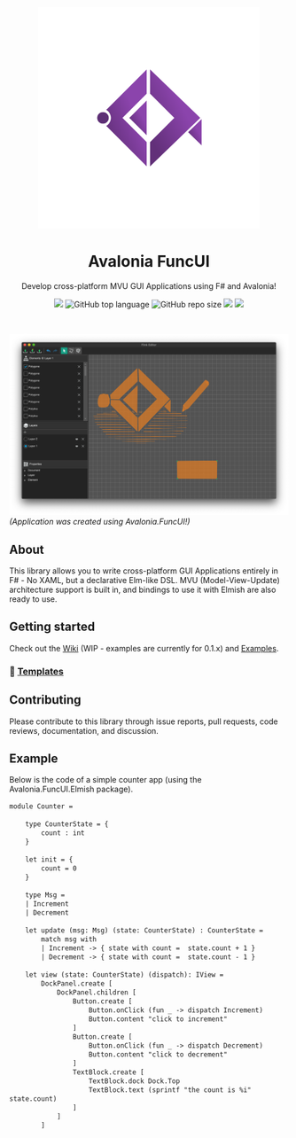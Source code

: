 
<p align="center"><img src="github/img/logo/FuncUI.png" width="400px" alt="Avalonia FuncUI"></p>
<h1 align="center">Avalonia FuncUI</h1>
<p align="center">Develop cross-platform MVU GUI Applications using F# and Avalonia!</p>
<p align="center">
<a href="https://voyonic-labs.visualstudio.com/Avalonia.FuncUI/_apis/build/status/AvaloniaCommunity.Avalonia.FuncUI?branchName=master"><img src="https://voyonic-labs.visualstudio.com/Avalonia.FuncUI/_apis/build/status/AvaloniaCommunity.Avalonia.FuncUI?branchName=master"></a>
<img src="https://img.shields.io/github/languages/top/JaggerJo/Avalonia.FuncUI" alt="GitHub top language">
<img alt="GitHub repo size" src="https://img.shields.io/github/repo-size/JaggerJo/Avalonia.FuncUI">
<img src="https://img.shields.io/github/license/JaggerJo/Avalonia.FuncUI">
<a href="https://gitter.im/Avalonia-FuncUI/community?utm_source=badge&utm_medium=badge&utm_campaign=pr-badge"><img src="https://badges.gitter.im/Avalonia-FuncUI/community.svg"></a>
</p><br>

![](github/img/hero.png)
*(Application was created using Avalonia.FuncUI!)*

## About
This library allows you to write cross-platform GUI Applications entirely in F# - No XAML, but a declarative Elm-like DSL. MVU (Model-View-Update) architecture support is built in, and bindings to use it with Elmish are also ready to use.

## Getting started
Check out the [Wiki](https://github.com/JaggerJo/Avalonia.FuncUI/wiki) (WIP - examples are currently for 0.1.x) and [Examples](https://github.com/JaggerJo/Avalonia.FuncUI/tree/master/src/Examples).

### 🧱 [Templates](https://github.com/AvaloniaCommunity/Avalonia.FuncUI.ProjectTemplates)

## Contributing
Please contribute to this library through issue reports, pull requests, code reviews, documentation, and discussion. 

## Example
Below is the code of a simple counter app (using the Avalonia.FuncUI.Elmish package).

```f#
module Counter =

    type CounterState = {
        count : int
    }

    let init = {
        count = 0
    }

    type Msg =
    | Increment
    | Decrement

    let update (msg: Msg) (state: CounterState) : CounterState =
        match msg with
        | Increment -> { state with count =  state.count + 1 }
        | Decrement -> { state with count =  state.count - 1 }
    
    let view (state: CounterState) (dispatch): IView =
        DockPanel.create [
            DockPanel.children [
                Button.create [
                    Button.onClick (fun _ -> dispatch Increment)
                    Button.content "click to increment"
                ]
                Button.create [
                    Button.onClick (fun _ -> dispatch Decrement)
                    Button.content "click to decrement" 
                ]
                TextBlock.create [
                    TextBlock.dock Dock.Top
                    TextBlock.text (sprintf "the count is %i" state.count)
                ]
            ]
        ]    
```

